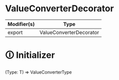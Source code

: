 # ValueConverterDecorator

| Modifier(s)                            | Type                     |
|----------------------------------------|--------------------------|
| export | ValueConverterDecorator |

# &#128712; Initializer

<T extends Constructable>(Type: T) => ValueConverterType<T>